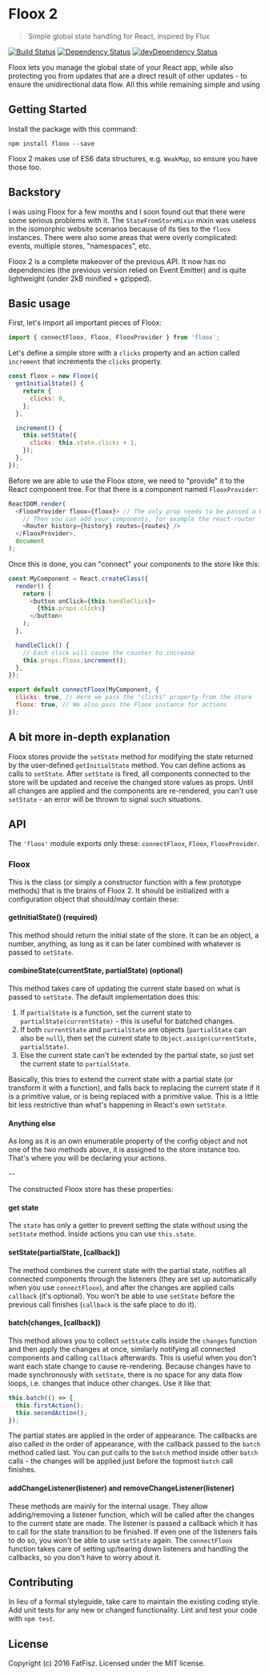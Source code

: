 # Floox 2

> Simple global state handling for React, inspired by Flux

[![Build Status](https://travis-ci.org/fatfisz/floox.svg?branch=master)](https://travis-ci.org/fatfisz/floox)
[![Dependency Status](https://david-dm.org/fatfisz/floox.svg)](https://david-dm.org/fatfisz/floox)
[![devDependency Status](https://david-dm.org/fatfisz/floox/dev-status.svg)](https://david-dm.org/fatfisz/floox#info=devDependencies)

Floox lets you manage the global state of your React app, while also protecting you from updates that are a direct result of other updates - to ensure the unidirectional data flow. All this while remaining simple and using

## Getting Started

Install the package with this command:
```shell
npm install floox --save
```

Floox 2 makes use of ES6 data structures, e.g. `WeakMap`, so ensure you have those too.

## Backstory

I was using Floox for a few months and I soon found out that there were some serious problems with it.
The `StateFromStoreMixin` mixin was useless in the isomorphic website scenarios because of its ties to the `floox` instances.
There were also some areas that were overly complicated: events, multiple stores, "namespaces", etc.

Floox 2 is a complete makeover of the previous API.
It now has no dependencies (the previous version relied on Event Emitter) and is quite lightweight (under 2kB minified + gzipped).

## Basic usage

First, let's import all important pieces of Floox:
```js
import { connectFloox, Floox, FlooxProvider } from 'floox';
```

Let's define a simple store with a `clicks` property and an action called `increment` that increments the `clicks` property.
```js
const floox = new Floox({
  getInitialState() {
    return {
      clicks: 0,
    };
  },

  increment() {
    this.setState({
      clicks: this.state.clicks + 1,
    });
  },
});
```

Before we are able to use the Floox store, we need to "provide" it to the React component tree. For that there is a component named `FlooxProvider`:
```js
ReactDOM.render(
  <FlooxProvider floox={floox}> // The only prop needs to be passed a Floox store
    // Then you can add your components, for example the react-router
    <Router history={history} routes={routes} />
  </FlooxProvider>,
  document
);
```

Once this is done, you can "connect" your components to the store like this:
```js
const MyComponent = React.createClass({
  render() {
    return (
      <button onClick={this.handleClick}>
        {this.props.clicks}
      </button>
    );
  },

  handleClick() {
    // Each click will cause the counter to increase
    this.props.floox.increment();
  },
});

export default connectFloox(MyComponent, {
  clicks: true, // Here we pass the "clicks" property from the store
  floox: true, // We also pass the Floox instance for actions
});
```

## A bit more in-depth explanation

Floox stores provide the `setState` method for modifying the state returned by the user-defined `getInitialState` method.
You can define actions as calls to `setState`.
After `setState` is fired, all components connected to the store will be updated and receive the changed store values as props. Until all changes are applied and the components are re-rendered, you can't use `setState` - an error will be thrown to signal such situations.

## API

The `'floox'` module exports only these: `connectFloox`, `Floox`, `FlooxProvider`.

### Floox

This is the class (or simply a constructor function with a few prototype methods) that is the brains of Floox 2. It should be initialized with a configuration object that should/may contain these:

#### getInitialState() (required)

This method should return the initial state of the store. It can be an object, a number, anything, as long as it can be later combined with whatever is passed to `setState`.

#### combineState(currentState, partialState) (optional)

This method takes care of updating the current state based on what is passed to `setState`. The default implementation does this:

1. If `partialState` is a function, set the current state to `partialState(currentState)` - this is useful for batched changes.
2. If both `currentState` and `partialState` are objects (`partialState` can also be `null`), then set the current state to `Object.assign(currentState, partialState)`.
3. Else the current state can't be extended by the partial state, so just set the current state to `partialState`.

Basically, this tries to extend the current state with a partial state (or transform it with a function), and falls back to replacing the current state if it is a primitive value, or is being replaced with a primitive value.
This is a little bit less restrictive than what's happening in React's own `setState`.

#### Anything else

As long as it is an own enumerable property of the config object and not one of the two methods above, it is assigned to the store instance too. That's where you will be declaring your actions.

--

The constructed Floox store has these properties:

#### get state

The `state` has only a getter to prevent setting the state without using the `setState` method. Inside actions you can use `this.state`.

#### setState(partialState, [callback])

The method combines the current state with the partial state, notifies all connected components through the listeners (they are set up automatically when you use `connectFloox`), and after the changes are applied calls `callback` (it's optional).
You won't be able to use `setState` before the previous call finishes (`callback` is the safe place to do it).

#### batch(changes, [callback])

This method allows you to collect `setState` calls inside the `changes` function and then apply the changes at once, similarly notifying all connected components and calling `callback` afterwards.
This is useful when you don't want each state change to cause re-rendering.
Because changes have to made synchronously with `setState`, there is no space for any data flow loops, i.e. changes that induce other changes.
Use it like that:
```js
this.batch(() => {
  this.firstAction();
  this.secondAction();
});
```

The partial states are applied in the order of appearance.
The callbacks are also called in the order of appearance, with the callback passed to the `batch` method called last.
You can put calls to the `batch` method inside other `batch` calls - the changes will be applied just before the topmost `batch` call finishes.

#### addChangeListener(listener) and removeChangeListener(listener)

These methods are mainly for the internal usage.
They allow adding/removing a listener function, which will be called after the changes to the current state are made.
The listener is passed a callback which it has to call for the state transition to be finished.
If even one of the listeners fails to do so, you won't be able to use `setState` again.
The `connectFloox` function takes care of setting up/tearing down listeners and handling the callbacks, so you don't have to worry about it.

## Contributing
In lieu of a formal styleguide, take care to maintain the existing coding style.
Add unit tests for any new or changed functionality.
Lint and test your code with `npm test`.

## License
Copyright (c) 2016 FatFisz. Licensed under the MIT license.
